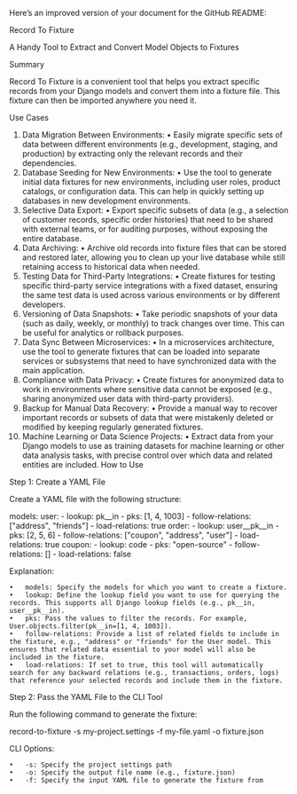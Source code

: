 Here’s an improved version of your document for the GitHub README:

Record To Fixture

A Handy Tool to Extract and Convert Model Objects to Fixtures

Summary

Record To Fixture is a convenient tool that helps you extract specific records from your Django models and convert them into a fixture file. This fixture can then be imported anywhere you need it.

Use Cases
1.	Data Migration Between Environments:
	•	Easily migrate specific sets of data between different environments (e.g., development, staging, and production) by extracting only the relevant records and their dependencies.
2.	Database Seeding for New Environments:
	•	Use the tool to generate initial data fixtures for new environments, including user roles, product catalogs, or configuration data. This can help in quickly setting up databases in new development environments.
3.	Selective Data Export:
	•	Export specific subsets of data (e.g., a selection of customer records, specific order histories) that need to be shared with external teams, or for auditing purposes, without exposing the entire database.
4.	Data Archiving:
	•	Archive old records into fixture files that can be stored and restored later, allowing you to clean up your live database while still retaining access to historical data when needed.
5.	Testing Data for Third-Party Integrations:
	•	Create fixtures for testing specific third-party service integrations with a fixed dataset, ensuring the same test data is used across various environments or by different developers.
6.	Versioning of Data Snapshots:
	•	Take periodic snapshots of your data (such as daily, weekly, or monthly) to track changes over time. This can be useful for analytics or rollback purposes.
7.	Data Sync Between Microservices:
	•	In a microservices architecture, use the tool to generate fixtures that can be loaded into separate services or subsystems that need to have synchronized data with the main application.
8.	Compliance with Data Privacy:
	•	Create fixtures for anonymized data to work in environments where sensitive data cannot be exposed (e.g., sharing anonymized user data with third-party providers).
9.	Backup for Manual Data Recovery:
	•	Provide a manual way to recover important records or subsets of data that were mistakenly deleted or modified by keeping regularly generated fixtures.
10.	Machine Learning or Data Science Projects:
	•	Extract data from your Django models to use as training datasets for machine learning or other data analysis tasks, with precise control over which data and related entities are included.
How to Use

Step 1: Create a YAML File

Create a YAML file with the following structure:

models:
  user:
    - lookup: pk__in
    - pks: [1, 4, 1003]
    - follow-relations: ["address", "friends"]
    - load-relations: true
  order:
    - lookup: user__pk__in
    - pks: [2, 5, 6]
    - follow-relations: ["coupon", "address", "user"]
    - load-relations: true
  coupon:
    - lookup: code
    - pks: "open-source"
    - follow-relations: []
    - load-relations: false

Explanation:

	•	models: Specify the models for which you want to create a fixture.
	•	lookup: Define the lookup field you want to use for querying the records. This supports all Django lookup fields (e.g., pk__in, user__pk__in).
	•	pks: Pass the values to filter the records. For example, User.objects.filter(pk__in=[1, 4, 1003]).
	•	follow-relations: Provide a list of related fields to include in the fixture, e.g., "address" or "friends" for the User model. This ensures that related data essential to your model will also be included in the fixture.
	•	load-relations: If set to true, this tool will automatically search for any backward relations (e.g., transactions, orders, logs) that reference your selected records and include them in the fixture.

Step 2: Pass the YAML File to the CLI Tool

Run the following command to generate the fixture:

record-to-fixture -s my-project.settings -f my-file.yaml -o fixture.json

CLI Options:

	•	-s: Specify the project settings path
	•	-o: Specify the output file name (e.g., fixture.json)
	•	-f: Specify the input YAML file to generate the fixture from
